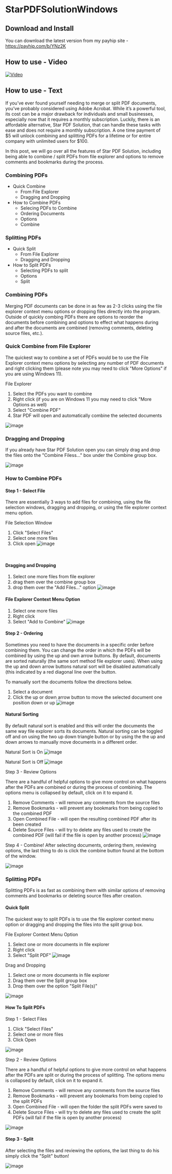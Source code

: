 # StarPDFSolutionWindows

## Download and Install

You can download the latest version from my payhip site - https://payhip.com/b/YNz2K

## How to use - Video

[![Video](https://img.youtube.com/vi/gLtjTUwCHMA&t/maxresdefault.jpg)](https://www.youtube.com/watch?v=gLtjTUwCHMA&t)

## How to use - Text

If you’ve ever found yourself needing to merge or split PDF documents, you’ve probably considered using Adobe Acrobat. While it’s a powerful tool, its cost can be a major drawback for individuals and small businesses, especially now that it requires a monthly subscription. Luckily, there is an affordable alternative, Star PDF Solution, that can handle these tasks with ease and does not require a monthly subscription. A one time payment of $5 will unlock combining and splitting PDFs for a lifetime or for entire company with unlimited users for $100.


In this post, we will go over all the features of Star PDF Solution, including being able to combine / split PDFs from file explorer and options to remove comments and bookmarks during the process.


### Combining PDFs
- Quick Combine
  - From File Explorer
  - Dragging and Dropping
- How to Combine PDFs
  -   Selecing PDFs to Combine
  -   Ordering Documents
  -   Options
  -   Combine

### Splitting PDFs
- Quick Split
  - From File Explorer
  - Dragging and Dropping
- How to Split PDFs
  - Selecting PDFs to split
  - Options
  - Split

### Combining PDFs
Merging PDF documents can be done in as few as 2-3 clicks using the file explorer context menu options or dropping files directly into the program. Outside of quickly combing PDFs there are options to reorder the documents before combining and options to effect what happens during and after the documents are combined (removing comments, deleting source files, etc.).

### Quick Combine from File Explorer
The quickest way to combine a set of PDFs would be to use the File Explorer context menu options by selecting any number of PDF documents and right clicking them (please note you may need to click "More Options" if you are using Windows 11).

File Explorer
1.	Select the PDFs you want to combine
2.	Right click (if you are on Windows 11 you may need to click "More Options as well)
3.	Select "Combine PDF"
4.	Star PDF will open and automatically combine the selected documents

![image](https://github.com/user-attachments/assets/a82dbd93-c9dc-4122-b470-f3b3b735cabb)

### Dragging and Dropping

If you already have Star PDF Solution open you can simply drag and drop the files onto the "Combine Filess..." box under the Combine group box.

![image](https://github.com/user-attachments/assets/bb8016dc-0fad-41cf-9095-7163a9e87d94)

### How to Combine PDFs


#### Step 1 - Select File
There are essentially 3 ways to add files for combining, using the file selection windows, dragging and dropping, or using the file explorer context menu option.

File Selection Window
1. Click "Select Files"
2. Select one more files
3. Click open
![image](https://github.com/user-attachments/assets/8b00367e-d88e-4ca0-b3f3-b4642a5394d9)

﻿﻿


#### Dragging and Dropping

1. Select one more files from file explorer
2. drag them over the combine group box
3. drop them over the "Add Files..." option
﻿﻿![image](https://github.com/user-attachments/assets/749c8bc3-08e7-431b-8624-ec638aa3e42c)

#### File Explorer Context Menu Option

1. Select one more files
2. Right click
3. Select "Add to Combine"
![image](https://github.com/user-attachments/assets/1341d757-ab5e-41e5-8a76-e887a234f194)

#### Step 2 - Ordering
Sometimes you need to have the documents in a specific order before combining them. You can change the order in which the PDFs will be combined by using the up and own arrow buttons. By default, documents are sorted naturally (the same sort method file explorer uses). When using the up and down arrow buttons natural sort will be disabled automatically (this indicated by a red diagonal line over the button.

To manually sort the documents follow the directions below.

1. Select a document
2. Click the up or down arrow button to move the selected document one position down or up
![image](https://github.com/user-attachments/assets/6723ca4e-a82d-44a8-a001-e3929961266c)

#### Natural Sorting
By default natural sort is enabled and this will order the documents the same way file explorer sorts its documents. Natural sorting can be toggled off and on using the two up down triangle button or by using the the up and down arrows to manually move documents in a different order.

Natural Sort is On
![image](https://github.com/user-attachments/assets/a77330f4-6ea0-4656-995c-a52e82e92fd5)

Natural Sort is Off
![image](https://github.com/user-attachments/assets/a4d95cf1-e963-4122-b23f-0205677b205b)


Step 3 - Review Options


There are a handful of helpful options to give more control on what happens after the PDFs are combined or during the process of combining. The options menu is collapsed by default, click on it to expand it.

1. Remove Comments - will remove any comments from the source files
2. Remove Bookmarks - will prevent any bookmarks from being copied to the combined PDF
3. Open Combined File - will open the resulting combined PDF after its been created
4. Delete Source Files - will try to delete any files used to create the combined PDF (will fail if the file is open by another process)
![image](https://github.com/user-attachments/assets/5a477355-f143-4d16-94c7-c910636490a6)

﻿﻿Step 4 - Combine!
After selecting documents, ordering them, reviewing options, the last thing to do is click the combine button found at the bottom of the window.

﻿﻿![image](https://github.com/user-attachments/assets/11abb39f-fdb8-4557-ab64-51f2300694f6)

### Splitting PDFs
Splitting PDFs is as fast as combining them with similar options of removing comments and bookmarks or deleting source files after creation.

#### Quick Split
The quickest way to split PDFs is to use the file explorer context menu option or dragging and dropping the files into the split group box.

File Explorer Context Menu Option

1. Select one or more documents in file explorer
2. Right click
3. Select "Split PDF"
![image](https://github.com/user-attachments/assets/c08b96ee-478d-4bb0-8fa6-e5e0b0b5685b)

Drag and Dropping

1. Select one or more documents in file explorer
2. Drag them over the Split group box
3. Drop them over the option "Split File(s)"

![image](https://github.com/user-attachments/assets/7aaf660d-7c80-451b-bf02-2ad110a1d1ae)

#### How To Split PDFs

Step 1 - Select Files

1. Click "Select Files"
2. Select one or more files
3. Click Open

﻿﻿![image](https://github.com/user-attachments/assets/697e3516-1622-464b-9849-e161e8b0e868)



Step 2 - Review Options


There are a handful of helpful options to give more control on what happens after the PDFs are split or during the process of splitting. The options menu is collapsed by default, click on it to expand it.

1. Remove Comments - will remove any comments from the source files
2. Remove Bookmarks - will prevent any bookmarks from being copied to the split PDFs
3. Open Combined File - will open the folder the split PDFs were saved to
4. Delete Source Files - will try to delete any files used to create the split PDFs (will fail if the file is open by another process)

﻿﻿![image](https://github.com/user-attachments/assets/a6612f16-f9f7-45df-a5f7-9489107f98ef)

#### Step 3 - Split
After selecting the files and reviewing the options, the last thing to do his simply click the "Split" button!

![image](https://github.com/user-attachments/assets/88f3340f-5a85-4e2b-9418-2592639384bb)

